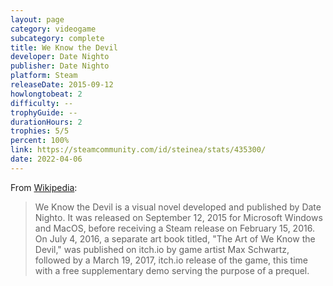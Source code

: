 ```yaml
---
layout: page
category: videogame
subcategory: complete
title: We Know the Devil
developer: Date Nighto
publisher: Date Nighto
platform: Steam
releaseDate: 2015-09-12
howlongtobeat: 2
difficulty: --
trophyGuide: --
durationHours: 2
trophies: 5/5
percent: 100%
link: https://steamcommunity.com/id/steinea/stats/435300/
date: 2022-04-06
---
```


From [Wikipedia](https://en.wikipedia.org/wiki/We_Know_the_Devil):

> We Know the Devil is a visual novel developed and published by Date Nighto. It was released on September 12, 2015 for Microsoft Windows and MacOS, before receiving a Steam release on February 15, 2016. On July 4, 2016, a separate art book titled, "The Art of We Know the Devil," was published on itch.io by game artist Max Schwartz, followed by a March 19, 2017, itch.io release of the game, this time with a free supplementary demo serving the purpose of a prequel.
